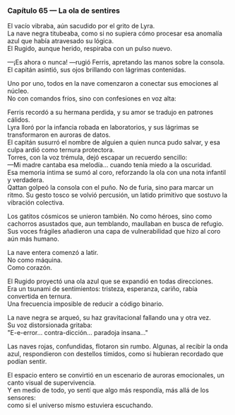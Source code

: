 ### Capítulo 65 — La ola de sentires

El vacío vibraba, aún sacudido por el grito de Lyra.  
La nave negra titubeaba, como si no supiera cómo procesar esa anomalía azul que había atravesado su lógica.  
El Rugido, aunque herido, respiraba con un pulso nuevo.

—¡Es ahora o nunca! —rugió Ferris, apretando las manos sobre la consola.  
El capitán asintió, sus ojos brillando con lágrimas contenidas.

Uno por uno, todos en la nave comenzaron a conectar sus emociones al núcleo.  
No con comandos fríos, sino con confesiones en voz alta:

Ferris recordó a su hermana perdida, y su amor se tradujo en patrones cálidos.  
Lyra lloró por la infancia robada en laboratorios, y sus lágrimas se transformaron en auroras de datos.  
El capitán susurró el nombre de alguien a quien nunca pudo salvar, y esa culpa ardió como ternura protectora.  
Torres, con la voz trémula, dejó escapar un recuerdo sencillo:  
—Mi madre cantaba esa melodía… cuando tenía miedo a la oscuridad.  
Esa memoria íntima se sumó al coro, reforzando la ola con una nota infantil y verdadera.  
Qattan golpeó la consola con el puño. No de furia, sino para marcar un ritmo. Su gesto tosco se volvió percusión, un latido primitivo que sostuvo la vibración colectiva.

Los gatitos cósmicos se unieron también. No como héroes, sino como cachorros asustados que, aun temblando, maullaban en busca de refugio. Sus voces frágiles añadieron una capa de vulnerabilidad que hizo al coro aún más humano.

La nave entera comenzó a latir.  
No como máquina.  
Como corazón.

El Rugido proyectó una ola azul que se expandió en todas direcciones.  
Era un tsunami de sentimientos: tristeza, esperanza, cariño, rabia convertida en ternura.  
Una frecuencia imposible de reducir a código binario.

La nave negra se arqueó, su haz gravitacional fallando una y otra vez.  
Su voz distorsionada gritaba:  
"E-e-error… contra-dicción… paradoja insana…"

Las naves rojas, confundidas, flotaron sin rumbo. Algunas, al recibir la onda azul, respondieron con destellos tímidos, como si hubieran recordado que podían sentir.

El espacio entero se convirtió en un escenario de auroras emocionales, un canto visual de supervivencia.  
Y en medio de todo, yo sentí que algo más respondía, más allá de los sensores:  
como si el universo mismo estuviera escuchando.
